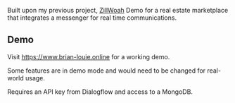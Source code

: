 Built upon my previous project, [ZillWoah](https://github.com/lihz27/Product-Image-Gallery-Proxy)
Demo for a real estate marketplace that integrates a messenger for real time communications.

## Demo
Visit https://www.brian-louie.online for a working demo.

Some features are in demo mode and would need to be changed for real-world usage.

Requires an API key from Dialogflow and access to a MongoDB.
